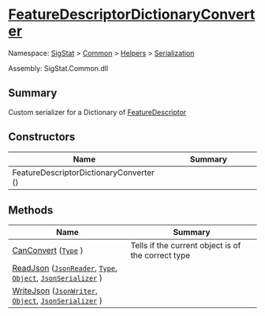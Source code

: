 # [FeatureDescriptorDictionaryConverter](./FeatureDescriptorDictionaryConverter.md)

Namespace: [SigStat]() > [Common](./../../README.md) > [Helpers](./../README.md) > [Serialization](./README.md)

Assembly: SigStat.Common.dll

## Summary
Custom serializer for a Dictionary of [FeatureDescriptor](https://github.com/sigstat/sigstat/blob/develop/docs/md/SigStat/Common/FeatureDescriptor.md)

## Constructors

| Name<div><a href="#"><img width=225></a></div> | Summary<div><a href="#"><img width=525></a></div> | 
| --- | --- | 
| FeatureDescriptorDictionaryConverter () |  | 


## Methods

| Name<div><a href="#"><img width=225></a></div> | Summary<div><a href="#"><img width=525></a></div> | 
| --- | --- | 
| [CanConvert](./Methods/FeatureDescriptorDictionaryConverter--CanConvert.md) ([`Type`](https://docs.microsoft.com/en-us/dotnet/api/System.Type) ) | Tells if the current object is of the correct type | 
| [ReadJson](./Methods/FeatureDescriptorDictionaryConverter--ReadJson.md) ([`JsonReader`](./FeatureDescriptorDictionaryConverter.md), [`Type`](https://docs.microsoft.com/en-us/dotnet/api/System.Type), [`Object`](https://docs.microsoft.com/en-us/dotnet/api/System.Object), [`JsonSerializer`](./FeatureDescriptorDictionaryConverter.md) ) |  | 
| [WriteJson](./Methods/FeatureDescriptorDictionaryConverter--WriteJson.md) ([`JsonWriter`](./FeatureDescriptorDictionaryConverter.md), [`Object`](https://docs.microsoft.com/en-us/dotnet/api/System.Object), [`JsonSerializer`](./FeatureDescriptorDictionaryConverter.md) ) |  | 


